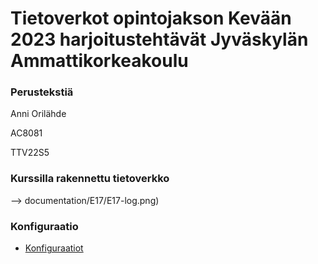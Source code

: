 # Tietoverkot opintojakson Kevään 2023 harjoitustehtävät Jyväskylän Ammattikorkeakoulu

### Perustekstiä

Anni Orilähde

AC8081

TTV22S5

### Kurssilla rakennettu tietoverkko

--> documentation/E17/E17-log.png)

### Konfiguraatio

- [Konfiguraatiot](/documentation/E17)
